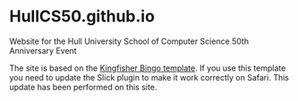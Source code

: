 # HullCS50.github.io
Website for the Hull University School of Computer Science 50th Anniversary Event

The site is based on the [Kingfisher Bingo template](https://github.com/themefisher/bingo-bootstrap). If you use this template you need to update the Slick plugin to make it work correctly on Safari. This update has been performed on this site. 


